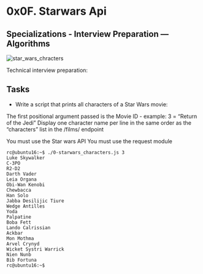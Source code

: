 # 0x0F. Starwars Api
## Specializations - Interview Preparation ― Algorithms

![star_wars_chracters](https://i.imgur.com/c9Rgura.jpg)

Technical interview preparation:

## Tasks

* Write a script that prints all characters of a Star Wars movie:

The first positional argument passed is the Movie
ID - example: 3 = “Return of the Jedi”
Display one character name per line in the same order
as the “characters” list in the /films/ endpoint

You must use the Star wars API
You must use the request module

```
rc@ubuntu16:~$ ./0-starwars_characters.js 3
Luke Skywalker
C-3PO
R2-D2
Darth Vader
Leia Organa
Obi-Wan Kenobi
Chewbacca
Han Solo
Jabba Desilijic Tiure
Wedge Antilles
Yoda
Palpatine
Boba Fett
Lando Calrissian
Ackbar
Mon Mothma
Arvel Crynyd
Wicket Systri Warrick
Nien Nunb
Bib Fortuna
rc@ubuntu16:~$
```